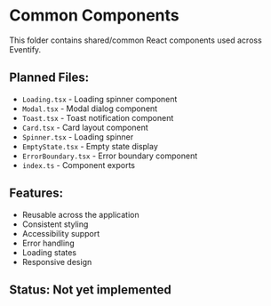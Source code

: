 # Common Components

This folder contains shared/common React components used across Eventify.

## Planned Files:
- `Loading.tsx` - Loading spinner component
- `Modal.tsx` - Modal dialog component
- `Toast.tsx` - Toast notification component
- `Card.tsx` - Card layout component
- `Spinner.tsx` - Loading spinner
- `EmptyState.tsx` - Empty state display
- `ErrorBoundary.tsx` - Error boundary component
- `index.ts` - Component exports

## Features:
- Reusable across the application
- Consistent styling
- Accessibility support
- Error handling
- Loading states
- Responsive design

## Status: Not yet implemented

